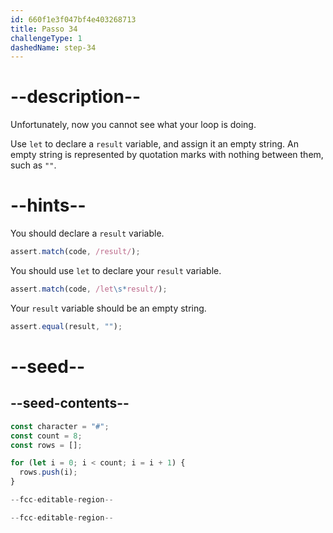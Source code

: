 ```yaml
---
id: 660f1e3f047bf4e403268713
title: Passo 34
challengeType: 1
dashedName: step-34
---
```


# --description--

Unfortunately, now you cannot see what your loop is doing.

Use `let` to declare a `result` variable, and assign it an empty string. An empty string is represented by quotation marks with nothing between them, such as `""`.

# --hints--

You should declare a `result` variable.

```js
assert.match(code, /result/);
```

You should use `let` to declare your `result` variable.

```js
assert.match(code, /let\s*result/);
```

Your `result` variable should be an empty string.

```js
assert.equal(result, "");
```

# --seed--

## --seed-contents--

```js
const character = "#";
const count = 8;
const rows = [];

for (let i = 0; i < count; i = i + 1) {
  rows.push(i);
}

--fcc-editable-region--

--fcc-editable-region--
```
